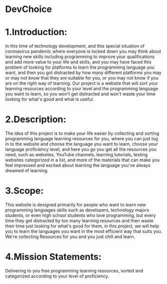 # DevChoice
# 1.Introduction:
In this time of technology development, and this special situation of coronavirus pandemic where everyone is locked down you may think about learning new skills including programming to improve your qualifications and add more value to your life and skills, and you may have faced this problem of looking for platforms to learn the programming language you want, and then you got distracted by how many different platforms you may or may not know that they are suitable for you, or you may not know if you are on the right way of learning. 
Our project is a website that will sort your learning resources according to your level and the programming language you want to learn, so you won't get distracted and won't waste your time looking for what's good and what is useful.
# 2.Description: 
The idea of this project is to make your life easier by collecting and sorting programming language learning resources for you, where you can just log in to the website and choose the language you want to learn, choose your language proficiency level, and here you go you get all the resources you need, such as websites, YouTube channels, learning tutorials, testing websites categorized in a list, and more of the materials that can make you feel impressed and excited about learning the language you've always dreamed of learning.
# 3.Scope:
This website is designed primarily for people who want to learn new programming languages skills such as developers, technology majors students, or even high school students who love programming, but every time they get distracted by too many learning resources and then waste their time just looking for what's good for them, in this project, we will help you to learn the languages you want in the most efficient way that suits you. We're collecting Resources for you and you just chill and learn.
# 4.Mission Statements:
Delivering to you free programming learning resources, sorted and categorized according to your level of proficiency.
